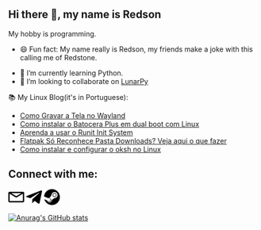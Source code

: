 Hi there 👋, my name is Redson
---

My hobby is programming.

- 😄 Fun fact: My name really is Redson, my friends make a joke with this calling me of Redstone.
<!-- - ⚡ Skills: ![Html](images/HTML5-Logo-32.png) ![CSS](images/CSS-3-32.png) ![Python](images/python.png) [![GoHugo](images/gohugo.io.png)](gohugo.io/)![Lua](images/lua.png). -->
- 🌱 I’m currently learning Python.
- 👯 I’m looking to collaborate on [LunarPy](https://github.com/LunarPyOrg)

 📚 My Linux Blog(it's in Portuguese):
<!-- FEED:START -->
- [Como Gravar a Tela no Wayland](https://opentechlife.tk/posts/como-gravar-a-tela-no-wayland/)
- [Como instalar o Batocera Plus em dual boot com Linux](https://opentechlife.tk/posts/como-instalar-o-batocera-plus-em-dual-boot-com-linux/)
- [Aprenda a usar o Runit Init System](https://opentechlife.tk/posts/como-usar-runit/)
- [Flatpak Só Reconhece Pasta Downloads? Veja aqui o que fazer](https://opentechlife.tk/posts/flatpak-so-reconhece-downloads/)
- [Como instalar e configurar o oksh no Linux](https://opentechlife.tk/posts/como-instalar-configurar-oksh/)
<!-- FEED:END -->


Connect with me:
---
[<img src="images/envelope.svg" width="32">](mailto:redsonbr81@protonmail.com)  [<img src="images/telegram-original.svg" width="32">](https://t.me/RedsonBr) [<img src="images/steam.svg" width="32">](https://steamcommunity.com/id/RedsonBr)

[![Anurag's GitHub stats](https://github-readme-stats.vercel.app/api?username=RedsonBr140&show_icons=true&hide_border=true)]()
